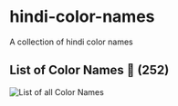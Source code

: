 # hindi-color-names
A collection of hindi color names

## List of Color Names 🔖 (**252**)

![List of all Color Names](colors.svg "List of hindi color names")